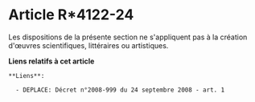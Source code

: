 # Article R*4122-24

Les dispositions de la présente section ne s'appliquent pas à la création d'œuvres scientifiques, littéraires ou artistiques.

**Liens relatifs à cet article**

	**Liens**:

	  - DEPLACE: Décret n°2008-999 du 24 septembre 2008 - art. 1
